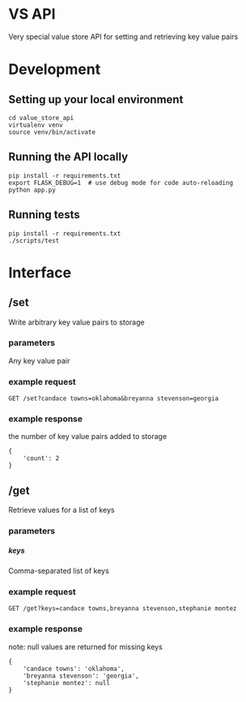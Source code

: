VS API
======
Very special value store API for setting and retrieving key value pairs

# Development
## Setting up your local environment
```
cd value_store_api
virtualenv venv
source venv/bin/activate
```

## Running the API locally
```
pip install -r requirements.txt
export FLASK_DEBUG=1  # use debug mode for code auto-reloading
python app.py
```

## Running tests
```
pip install -r requirements.txt
./scripts/test
```

# Interface
## /set
Write arbitrary key value pairs to storage

### parameters
Any key value pair

### example request
```
GET /set?candace towns=oklahoma&breyanna stevenson=georgia
```

### example response
the number of key value pairs added to storage
```
{
    'count': 2
}
```

## /get
Retrieve values for a list of keys

### parameters
##### keys
Comma-separated list of keys

### example request
```
GET /get?keys=candace towns,breyanna stevenson,stephanie montez
```

### example response
note: null values are returned for missing keys
```
{
    'candace towns': 'oklahoma',
    'breyanna stevenson': 'georgia',
    'stephanie montez': null
}
```
